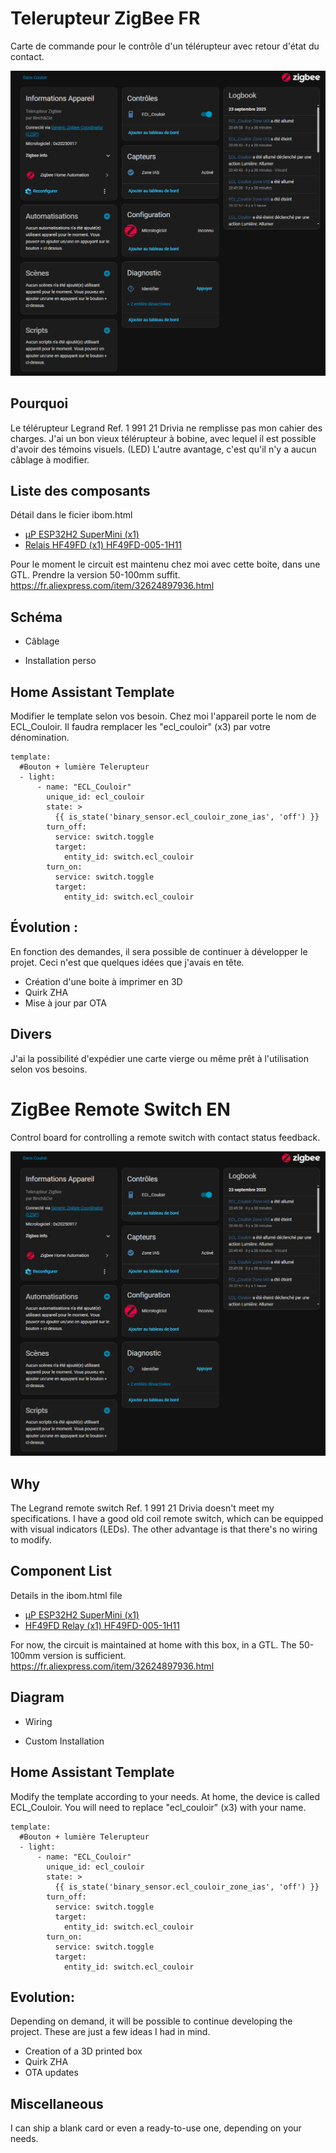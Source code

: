 # Telerupteur ZigBee FR
Carte de commande pour le contrôle d'un télérupteur avec retour d'état du contact.

![Image ZHA](ZHA_Telerupteur_Zigbee.png)
  
## Pourquoi
Le télérupteur Legrand Ref. 1 991 21 Drivia ne remplisse pas mon cahier des charges.
J'ai un bon vieux télérupteur à bobine, avec lequel il est possible d'avoir des témoins visuels. (LED)
L'autre avantage, c'est qu'il n'y a aucun câblage à modifier.

## Liste des composants

Détail dans le ficier ibom.html
- [µP ESP32H2 SuperMini (x1)](https://fr.aliexpress.com/item/1005007235112528.html)
- [Relais HF49FD (x1) HF49FD-005-1H11](https://fr.aliexpress.com/item/1005005163929430.html)

Pour le moment le circuit est maintenu chez moi avec cette boite, dans une GTL. Prendre la version 50-100mm suffit. https://fr.aliexpress.com/item/32624897936.html

## Schéma
- Câblage

- Installation perso

## Home Assistant Template

Modifier le template selon vos besoin.
Chez moi l'appareil porte le nom de ECL_Couloir. Il faudra remplacer les "ecl_couloir" (x3) par votre dénomination.

```
template:
  #Bouton + lumière Telerupteur
  - light:
      - name: "ECL_Couloir"
        unique_id: ecl_couloir
        state: >
          {{ is_state('binary_sensor.ecl_couloir_zone_ias', 'off') }}
        turn_off:
          service: switch.toggle
          target:
            entity_id: switch.ecl_couloir
        turn_on:
          service: switch.toggle
          target:
            entity_id: switch.ecl_couloir
```

## Évolution :
En fonction des demandes, il sera possible de continuer à développer le projet.
Ceci n'est que quelques idées que j'avais en tête.

- Création d'une boite à imprimer en 3D
- Quirk ZHA
- Mise à jour par OTA

## Divers
J'ai la possibilité d'expédier une carte vierge ou même prêt à l'utilisation selon vos besoins.

# ZigBee Remote Switch EN
Control board for controlling a remote switch with contact status feedback.

![Image ZHA](ZHA_Telerupteur_Zigbee.png)

## Why
The Legrand remote switch Ref. 1 991 21 Drivia doesn't meet my specifications.
I have a good old coil remote switch, which can be equipped with visual indicators (LEDs).
The other advantage is that there's no wiring to modify.

## Component List

Details in the ibom.html file
- [µP ESP32H2 SuperMini (x1)](https://fr.aliexpress.com/item/1005007235112528.html)
- [HF49FD Relay (x1) HF49FD-005-1H11](https://fr.aliexpress.com/item/1005005163929430.html)

For now, the circuit is maintained at home with this box, in a GTL. The 50-100mm version is sufficient. https://fr.aliexpress.com/item/32624897936.html

## Diagram
- Wiring

- Custom Installation

## Home Assistant Template

Modify the template according to your needs.
At home, the device is called ECL_Couloir. You will need to replace "ecl_couloir" (x3) with your name.

```
template:
  #Bouton + lumière Telerupteur
  - light:
      - name: "ECL_Couloir"
        unique_id: ecl_couloir
        state: >
          {{ is_state('binary_sensor.ecl_couloir_zone_ias', 'off') }}
        turn_off:
          service: switch.toggle
          target:
            entity_id: switch.ecl_couloir
        turn_on:
          service: switch.toggle
          target:
            entity_id: switch.ecl_couloir
```

## Evolution:
Depending on demand, it will be possible to continue developing the project.
These are just a few ideas I had in mind.

- Creation of a 3D printed box
- Quirk ZHA
- OTA updates

## Miscellaneous
I can ship a blank card or even a ready-to-use one, depending on your needs.


